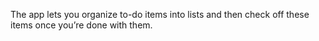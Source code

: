 The app lets you organize to-do items into lists and then check off these items once
you’re done with them.
